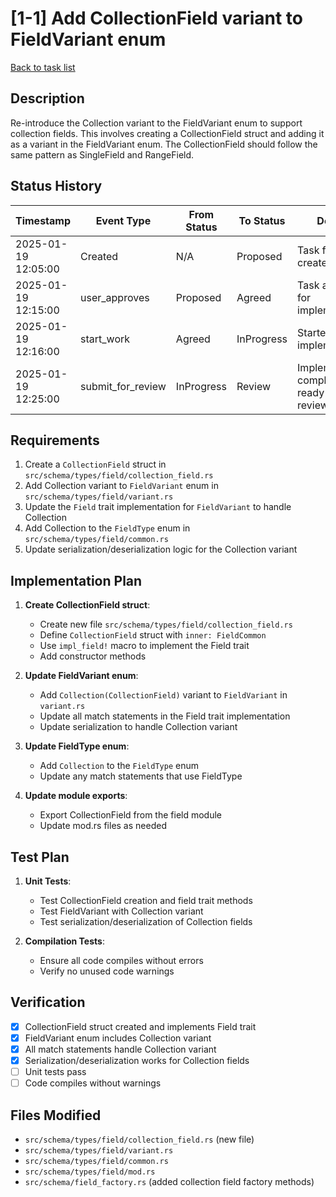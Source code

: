 # [1-1] Add CollectionField variant to FieldVariant enum

[Back to task list](./tasks.md)

## Description

Re-introduce the Collection variant to the FieldVariant enum to support collection fields. This involves creating a CollectionField struct and adding it as a variant in the FieldVariant enum. The CollectionField should follow the same pattern as SingleField and RangeField.

## Status History

| Timestamp | Event Type | From Status | To Status | Details | User |
|-----------|------------|-------------|-----------|---------|------|
| 2025-01-19 12:05:00 | Created | N/A | Proposed | Task file created | User |
| 2025-01-19 12:15:00 | user_approves | Proposed | Agreed | Task approved for implementation | User |
| 2025-01-19 12:16:00 | start_work | Agreed | InProgress | Started implementation | AI_Agent |
| 2025-01-19 12:25:00 | submit_for_review | InProgress | Review | Implementation complete, ready for review | AI_Agent |

## Requirements

1. Create a `CollectionField` struct in `src/schema/types/field/collection_field.rs`
2. Add Collection variant to `FieldVariant` enum in `src/schema/types/field/variant.rs`
3. Update the `Field` trait implementation for `FieldVariant` to handle Collection
4. Add Collection to the `FieldType` enum in `src/schema/types/field/common.rs`
5. Update serialization/deserialization logic for the Collection variant

## Implementation Plan

1. **Create CollectionField struct**:
   - Create new file `src/schema/types/field/collection_field.rs`
   - Define `CollectionField` struct with `inner: FieldCommon`
   - Use `impl_field!` macro to implement the Field trait
   - Add constructor methods

2. **Update FieldVariant enum**:
   - Add `Collection(CollectionField)` variant to `FieldVariant` in `variant.rs`
   - Update all match statements in the Field trait implementation
   - Update serialization to handle Collection variant

3. **Update FieldType enum**:
   - Add `Collection` to the `FieldType` enum
   - Update any match statements that use FieldType

4. **Update module exports**:
   - Export CollectionField from the field module
   - Update mod.rs files as needed

## Test Plan

1. **Unit Tests**:
   - Test CollectionField creation and field trait methods
   - Test FieldVariant with Collection variant
   - Test serialization/deserialization of Collection fields

2. **Compilation Tests**:
   - Ensure all code compiles without errors
   - Verify no unused code warnings

## Verification

- [x] CollectionField struct created and implements Field trait
- [x] FieldVariant enum includes Collection variant
- [x] All match statements handle Collection variant
- [x] Serialization/deserialization works for Collection fields
- [ ] Unit tests pass
- [ ] Code compiles without warnings

## Files Modified

- `src/schema/types/field/collection_field.rs` (new file)
- `src/schema/types/field/variant.rs`
- `src/schema/types/field/common.rs`
- `src/schema/types/field/mod.rs`
- `src/schema/field_factory.rs` (added collection field factory methods)